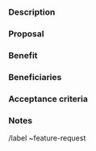 
### Description

<!-- What is the problem and solution you're proposing? -->

### Proposal

<!-- How are we going to solve it? -->

###  Benefit

<!-- What is the expected value to deliver? -->

### Beneficiaries

<!-- Who will use this? -->

### Acceptance criteria

<!-- How do we measure that the solution is working correctly? -->

### Notes

<!-- Aditional notes if needed -->

/label ~feature-request